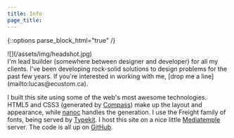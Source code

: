 ```yaml
---
title: Info
page_title: 
---
```


{::options parse_block_html="true" /}

<div class="grid grid-col-3">
<div class="grid-module">
![](/assets/img/headshot.jpg)
</div>
<div class="grid-module grid-2-3">
I'm lead builder (somewhere between designer and developer) for all my clients. I've been developing rock-solid solutions to design problems for the past few years. If you're interested in working with me, [drop me a line](mailto:lucas@ecustom.ca).

I built this site using some of the web's most awesome technologies. HTML5 and CSS3 (generated by [Compass](http://compass-style.org)) make up the layout and appearance, while [nanoc](http://nanoc.ws) handles the generation. I use the Freight family of fonts, being served by [Typekit](https://typekit.com/fonts?collection=foundry-phils-fonts). I host this site on a nice little [Mediatemple](https://www.mediatemple.net) server. The code is all up on [GitHub](https://github.com/asdfgh746/ecustom.ca).
</div>
</div>